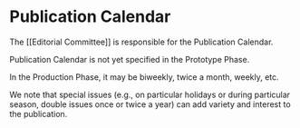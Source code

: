 # Publication Calendar

The [[Editorial Committee]] is responsible for the Publication Calendar.

Publication Calendar is not yet specified in the Prototype Phase.

In the Production Phase, it may be biweekly, twice a month, weekly, etc.

We note that special issues (e.g., on particular holidays or during particular season, double issues once or twice a year) can add variety and interest to the publication.